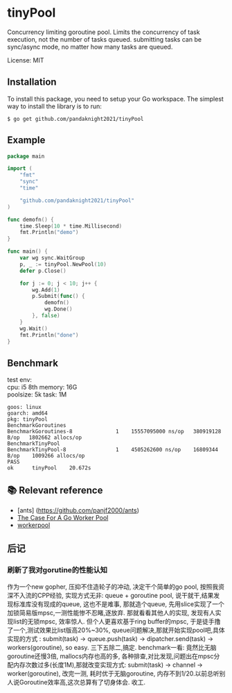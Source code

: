 # tinyPool
Concurrency limiting goroutine pool. Limits the concurrency of task execution, not the number of tasks queued. submitting tasks can be sync/async mode, no matter how many tasks are queued.


License: MIT


## Installation
To install this package, you need to setup your Go workspace.  The simplest way to install the library is to run:
```
$ go get github.com/pandaknight2021/tinyPool
```

## Example
```go
package main

import (
	"fmt"
	"sync"
	"time"

	"github.com/pandaknight2021/tinyPool"
)

func demofn() {
	time.Sleep(10 * time.Millisecond)
	fmt.Println("demo")
}

func main() {
	var wg sync.WaitGroup
	p, _ := tinyPool.NewPool(10)
	defer p.Close()

	for j := 0; j < 10; j++ {
		wg.Add(1)
		p.Submit(func() {
			demofn()
			wg.Done()
		}, false)
	}
	wg.Wait()
	fmt.Println("done")
}

```
## Benchmark

test env:  
cpu: i5 8th    memory:  16G  
poolsize: 5k   task: 1M  
  
``` shell
goos: linux
goarch: amd64
pkg: tinyPool
BenchmarkGoroutines
BenchmarkGoroutines-8   	       1	15557095000 ns/op	380919128 B/op	 1802662 allocs/op
BenchmarkTinyPool
BenchmarkTinyPool-8     	       1	4505262600 ns/op	16809344 B/op	 1009266 allocs/op
PASS
ok  	tinyPool	20.672s

```

## 📚 Relevant reference
-  [ants] (https://github.com/panjf2000/ants)
-  [The Case For A Go Worker Pool](https://brandur.org/go-worker-pool)
-  [workerpool](https://github.com/gammazero/workerpool)

## 后记
### 刷新了我对gorutine的性能认知

作为一个new gopher, 压抑不住造轮子的冲动, 决定干个简单的go pool, 按照我资深不入流的CPP经验, 实现方式无非: queue + goroutine pool, 说干就干,结果发现标准库没有现成的queue, 这也不是难事, 那就造个queue, 先用slice实现了一个加锁简易版mpsc,一测性能惨不忍睹,逐放弃. 那就看看其他人的实现, 发现有人实现list的无锁mpsc, 效率惊人. 但个人更喜欢基于ring buffer的mpsc, 于是徒手撸了一个,测试效果比list版高20%~30%, queue问题解决,那就开始实现pool吧,具体实现的方式 : submit(task) ->  queue.push(task) -> dipatcher.send(task) -> workers(goroutine), so easy. 三下五除二,搞定. benchmark一看: 竟然比无脑goroutine还慢3倍, mallocs内存也高的多, 各种排查,对比发现,问题出在mpsc分配内存次数过多(长度1M),那就改变实现方式: submit(task) -> channel -> worker(goroutine), 改完一测, 耗时优于无脑goroutine, 内存不到1/20.以前总听别人说Goroutine效率高,这次总算有了切身体会. 收工.





